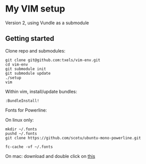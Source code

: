 # My VIM setup

Version 2, using Vundle as a submodule

## Getting started

Clone repo and submodules:

```
git clone git@github.com:txels/vim-env.git
cd vim-env
git submodule init
git submodule update
./setup
vim
```

Within vim, install/update bundles:

```
:BundleInstall!
```

Fonts for Powerline:

On linux only:

```
mkdir ~/.fonts
pushd ~/.fonts
git clone https://github.com/scotu/ubuntu-mono-powerline.git

fc-cache -vf ~/.fonts
```

On mac: download and double click on [this](https://github.com/powerline/fonts/blob/master/UbuntuMono/Ubuntu%20Mono%20derivative%20Powerline.ttf)
